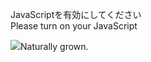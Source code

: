 JavaScriptを有効にしてください  
Please turn on your JavaScript

![](https://static.blahaj.zone/blahaj-logo.webp)Naturally grown.